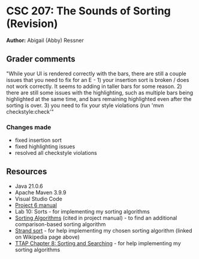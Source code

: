# CSC 207: The Sounds of Sorting (Revision)

**Author:** Abigail (Abby) Ressner

## Grader comments

"While your UI is rendered correctly with the bars, there are still a couple issues that you need to fix for an E - 1) your insertion sort is broken / does not work correctly. It seems to adding in taller bars for some reason.  2) there are still some issues with the highlighting, such as multiple bars being highlighted at the same time, and bars remaining highlighted even after the sorting is over.  3) you need to fix your style violations (run 'mvn checkstyle:check'"

### Changes made

* fixed insertion sort
* fixed highlighting issues
* resolved all checkstyle violations

## Resources

*   Java 21.0.6
*   Apache Maven 3.9.9
*   Visual Studio Code
*   [Project 6 manual](https://osera.cs.grinnell.edu/ttap/data-structures-labs/the-sounds-of-sorting.html)
*   Lab 10: Sorts - for implementing my sorting algorithms
*   [Sorting Algorithms](https://en.wikipedia.org/wiki/Sorting_algorithm) (cited in project manual) - to find an additional comparison-based sorting algorithm
*   [Strand sort](https://en.wikipedia.org/wiki/Strand_sort) - for help implementing my chosen sorting algorithm (linked on Wikipedia page above)
*   [TTAP Chapter 8: Sorting and Searching](https://grinnell.instructure.com/courses/316/files/11330?wrap=1) - for help implementing my sorting algorithms
